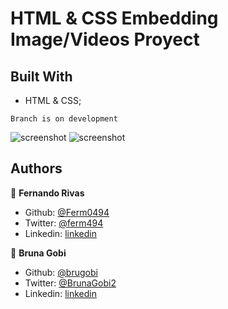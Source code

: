 # HTML & CSS Embedding Image/Videos Proyect

## Built With

- HTML & CSS; 

```Branch is on development```

![screenshot](./assets/images/lol.png)
![screenshot](./assets/images/lol2.png)

## Authors

👤 **Fernando Rivas**

- Github: [@Ferm0494](https://github.com/Ferm0494)
- Twitter: [@ferm494](https://twitter.com/ferm494)
- Linkedin: [linkedin](https://www.linkedin.com/in/fernando-rivas-5bbb41147/)
 
 👤 **Bruna Gobi**

 - Github: [@brugobi](https://github.com/brugobi)
- Twitter: [@BrunaGobi2](https://twitter.com/BrunaGobi2)
- Linkedin: [linkedin](https://www.linkedin.com/in/bruna-gobi-08854760/)


